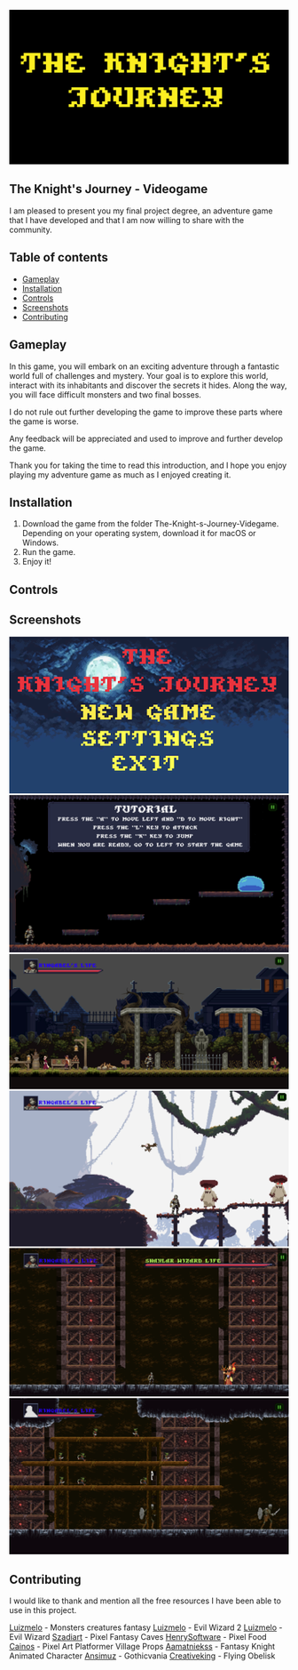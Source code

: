 
![logoGame](images/intro.png)

## The Knight's Journey - Videogame

I am pleased to present you my final project degree, an adventure game that I have developed and that I am now willing to share with the community.

## Table of contents

* [Gameplay](#gameplay)
* [Installation](#installation)
* [Controls](#controls)
* [Screenshots](#screenshots)
* [Contributing](#contributing)


## Gameplay

In this game, you will embark on an exciting adventure through a fantastic world full of challenges and mystery. Your goal is to explore this world, interact with its inhabitants and discover the secrets it hides. Along the way, you will face difficult monsters and two final bosses.

I do not rule out further developing the game to improve these parts where the game is worse.

Any feedback will be appreciated and used to improve and further develop the game.

Thank you for taking the time to read this introduction, and I hope you enjoy playing my adventure game as much as I enjoyed creating it.

## Installation

1. Download the game from the folder The-Knight-s-Journey-Videgame. Depending on your operating system, download it for macOS or Windows.
2. Run the game.
3. Enjoy it!

## Controls


## Screenshots

![menu](images/mainmenu.png)
![tutorial](images/tutorial.png)
![city](images/city.png)
![forest](images/woodscene.png)
![cave](images/caveboss.png)
![cavegoblins](images/cavegoblins.png)




## Contributing

I would like to thank and mention all the free resources I have been able to use in this project.

[Luizmelo](https://luizmelo.itch.io/monsters-creatures-fantasy) - Monsters creatures fantasy
[Luizmelo](https://luizmelo.itch.io/evil-wizard-2) - Evil Wizard 2
[Luizmelo](https://luizmelo.itch.io/evil-wizard) - Evil Wizard
[Szadiart](https://szadiart.itch.io/pixel-fantasy-caves) - Pixel Fantasy Caves
[HenrySoftware](https://henrysoftware.itch.io/pixel-food) - Pixel Food
[Cainos](https://cainos.itch.io/pixel-art-platformer-village-props) - Pixel Art Platformer Village Props
[Aamatniekss](https://aamatniekss.itch.io/fantasy-knight-free-pixelart-animated-character) - Fantasy Knight Animated Character
[Ansimuz](https://ansimuz.itch.io/gothicvania-town) - Gothicvania
[Creativeking](https://creativekind.itch.io/flying-obelisk) - Flying Obelisk